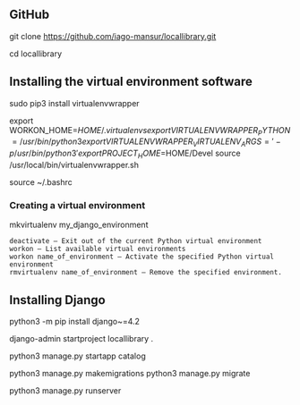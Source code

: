 ## GitHub

git clone https://github.com/iago-mansur/locallibrary.git

cd locallibrary

## Installing the virtual environment software

sudo pip3 install virtualenvwrapper

export WORKON_HOME=$HOME/.virtualenvs
export VIRTUALENVWRAPPER_PYTHON=/usr/bin/python3
export VIRTUALENVWRAPPER_VIRTUALENV_ARGS=' -p /usr/bin/python3 '
export PROJECT_HOME=$HOME/Devel
source /usr/local/bin/virtualenvwrapper.sh

source ~/.bashrc

### Creating a virtual environment
mkvirtualenv my_django_environment


    deactivate — Exit out of the current Python virtual environment
    workon — List available virtual environments
    workon name_of_environment — Activate the specified Python virtual environment
    rmvirtualenv name_of_environment — Remove the specified environment.

## Installing Django
python3 -m pip install django~=4.2

django-admin startproject locallibrary .

python3 manage.py startapp catalog

python3 manage.py makemigrations
python3 manage.py migrate

python3 manage.py runserver